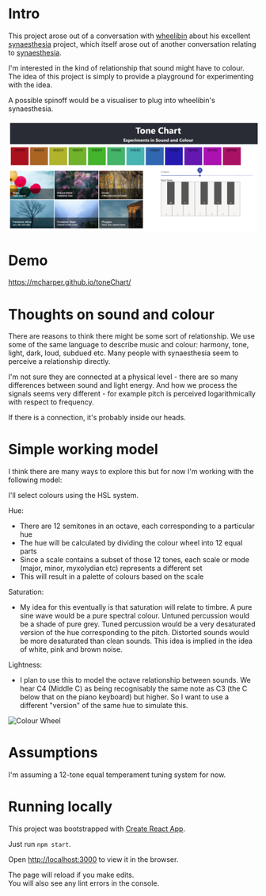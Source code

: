 # Intro

This project arose out of a conversation with [wheelibin](http://github.com/wheelibin) about his excellent [synaesthesia](https://github.com/wheelibin/synaesthesia) project, which itself arose out of another conversation relating to [synaesthesia](https://en.wikipedia.org/wiki/Synesthesia).

I'm interested in the kind of relationship that sound might have to colour. The idea of this project is simply to provide a playground for experimenting with the idea.

A possible spinoff would be a visualiser to plug into wheelibin's synaesthesia.

![Tone Chart](https://github.com/mcharper/toneChart/blob/main/ToneChart%20Demo.PNG "Tone Chart")

# Demo

https://mcharper.github.io/toneChart/

# Thoughts on sound and colour

There are reasons to think there might be some sort of relationship. We use some of the same language to describe music and colour: harmony, tone, light, dark, loud, subdued etc. Many people with synaesthesia seem to perceive a relationship directly. 

I'm not sure they are connected at a physical level - there are so many differences between sound and light energy. And how we process the signals seems very different - for example pitch is perceived logarithmically with respect to frequency.

If there is a connection, it's probably inside our heads.

# Simple working model

I think there are many ways to explore this but for now I'm working with the following model:

I'll select colours using the HSL system.

Hue:
- There are 12 semitones in an octave, each corresponding to a particular hue
- The hue will be calculated by dividing the colour wheel into 12 equal parts
- Since a scale contains a subset of those 12 tones, each scale or mode (major, minor, myxolydian etc) represents a different set
- This will result in a palette of colours based on the scale

Saturation:
- My idea for this eventually is that saturation will relate to timbre. A pure sine wave would be a pure spectral colour. Untuned percussion would be a shade of pure grey. Tuned percussion would be a very desaturated version of the hue corresponding to the pitch. Distorted sounds would be more desaturated than clean sounds. This idea is implied in the idea of white, pink and brown noise. 

Lightness:
- I plan to use this to model the octave relationship between sounds. We hear C4 (Middle C) as being recognisably the same note as C3 (the C below that on the piano keyboard) but higher. So I want to use a different "version" of the same hue to simulate this.

![Colour Wheel](https://upload.wikimedia.org/wikipedia/commons/d/db/RGB_color_wheel_24.svg "Colour Wheel")

# Assumptions

I'm assuming a 12-tone equal temperament tuning system for now.

# Running locally

This project was bootstrapped with [Create React App](https://github.com/facebook/create-react-app).

Just run `npm start`.

Open [http://localhost:3000](http://localhost:3000) to view it in the browser.

The page will reload if you make edits.\
You will also see any lint errors in the console.

